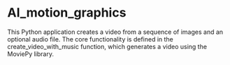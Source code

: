 # AI_motion_graphics
This Python application creates a video from a sequence of images and an optional audio file. The core functionality is defined in the create_video_with_music function, which generates a video using the MoviePy library.

